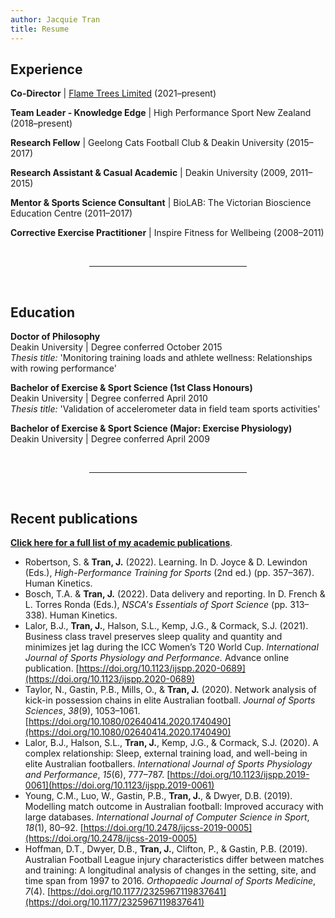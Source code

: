 ```yaml
---
author: Jacquie Tran
title: Resume
---
```


## Experience

**Co-Director** | [Flame Trees Limited](https://www.flametrees.co.nz) (2021–present)

**Team Leader - Knowledge Edge** | High Performance Sport New Zealand (2018–present)

**Research Fellow** | Geelong Cats Football Club & Deakin University (2015–2017)

**Research Assistant & Casual Academic** | Deakin University (2009, 2011–2015)

**Mentor & Sports Science Consultant** | BioLAB: The Victorian Bioscience Education Centre (2011–2017)

**Corrective Exercise Practitioner** | Inspire Fitness for Wellbeing (2008–2011)

<br />
<center><hr width = "50%"></center>
<br />

## Education

**Doctor of Philosophy**<br/>
Deakin University | Degree conferred October 2015<br />
*Thesis title:* 'Monitoring training loads and athlete wellness: Relationships with rowing performance'


**Bachelor of Exercise & Sport Science (1st Class Honours)**<br />
Deakin University | Degree conferred April 2010<br />
*Thesis title:* 'Validation of accelerometer data in field team sports activities'

**Bachelor of Exercise & Sport Science (Major: Exercise Physiology)**<br />
Deakin University | Degree conferred April 2009

<br />
<center><hr width = "50%"></center>
<br />

## Recent publications

[**Click here for a full list of my academic publications**](/publications).

- Robertson, S. & **Tran, J.** (2022). Learning. In D. Joyce & D. Lewindon (Eds.), *High-Performance Training for Sports* (2nd ed.) (pp. 357–367). Human Kinetics.
- Bosch, T.A. & **Tran, J.** (2022). Data delivery and reporting. In D. French & L. Torres Ronda (Eds.), *NSCA's Essentials of Sport Science* (pp. 313–338). Human Kinetics.
- Lalor, B.J., **Tran, J.**, Halson, S.L., Kemp, J.G., & Cormack, S.J. (2021). Business class travel preserves sleep quality and quantity and minimizes jet lag during the ICC Women’s T20 World Cup. *International Journal of Sports Physiology and Performance.* Advance online publication. [https://doi.org/10.1123/ijspp.2020-0689](https://doi.org/10.1123/ijspp.2020-0689)
- Taylor, N., Gastin, P.B., Mills, O., & **Tran, J.** (2020). Network analysis of kick-in possession chains in elite Australian football. *Journal of Sports Sciences*, *38*(9), 1053–1061. [https://doi.org/10.1080/02640414.2020.1740490](https://doi.org/10.1080/02640414.2020.1740490)
- Lalor, B.J., Halson, S.L., **Tran, J.**, Kemp, J.G., & Cormack, S.J. (2020). A complex relationship: Sleep, external training load, and well-being in elite Australian footballers. *International Journal of Sports Physiology and Performance*, *15*(6), 777–787. [https://doi.org/10.1123/ijspp.2019-0061](https://doi.org/10.1123/ijspp.2019-0061)
- Young, C.M., Luo, W., Gastin, P.B., **Tran, J.**, & Dwyer, D.B. (2019). Modelling match outcome in Australian football: Improved accuracy with large databases. *International Journal of Computer Science in Sport*, *18*(1), 80–92. [https://doi.org/10.2478/ijcss-2019-0005](https://doi.org/10.2478/ijcss-2019-0005)
- Hoffman, D.T., Dwyer, D.B., **Tran, J.**, Clifton, P., & Gastin, P.B. (2019). Australian Football League injury characteristics differ between matches and training: A longitudinal analysis of changes in the setting, site, and time span from 1997 to 2016. *Orthopaedic Journal of Sports Medicine*, *7*(4). [https://doi.org/10.1177/2325967119837641](https://doi.org/10.1177/2325967119837641)